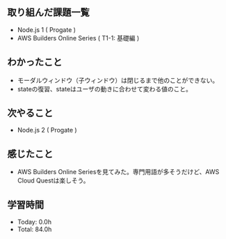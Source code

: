 ## 取り組んだ課題一覧
- Node.js 1 ( Progate )
- AWS Builders Online Series ( T1-1: 基礎編 )
## わかったこと
- モーダルウィンドウ（子ウィンドウ）は閉じるまで他のことができない。
- stateの復習、stateはユーザの動きに合わせて変わる値のこと。
## 次やること
- Node.js 2 ( Progate )
## 感じたこと
- AWS Builders Online Seriesを見てみた。専門用語が多そうだけど、AWS Cloud Questは楽しそう。
## 学習時間
- Today: 0.0h
- Total: 84.0h
